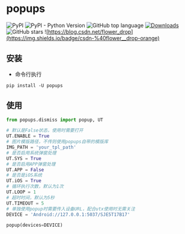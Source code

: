 # popups
![PyPI](https://img.shields.io/pypi/v/popups) ![PyPI - Python Version](https://img.shields.io/pypi/pyversions/popups) ![GitHub top language](https://img.shields.io/github/languages/top/openutx/popups) [![Downloads](https://pepy.tech/badge/popups)](https://pepy.tech/project/popups) ![GitHub stars](https://img.shields.io/github/stars/openutx/popups?style=social) ![https://blog.csdn.net/flower_drop](https://img.shields.io/badge/csdn-%40flower__drop-orange)
## 安装
- 命令行执行
```
pip install -U popups
```
## 使用

```python
from popups.dismiss import popup, UT

# 默认是False状态，使用时需要打开
UT.ENABLE = True
# 图片模版路径，不传则使用popups自带的模版库
IMG_PATH = 'your_tpl_path'
# 是否启用系统弹窗处理
UT.SYS = True
# 是否启用APP弹窗处理
UT.APP = False
# 是否是iOS系统
UT.iOS = True
# 循环执行次数，默认为1次
UT.LOOP = 1
# 超时时间，默认为5秒
UT.TIMEOUT = 5
# 单独使用popup时需要传入设备URL，配合utx使用时无需关注
DEVICE = 'Android://127.0.0.1:5037/SJE5T17B17'

popup(devices=DEVICE)
```
